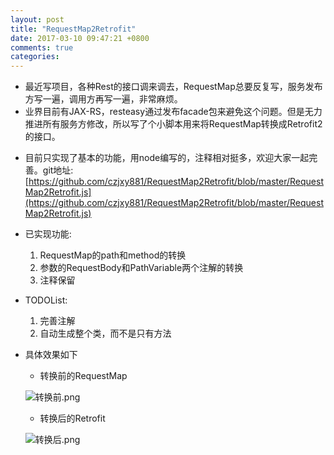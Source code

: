 ```yaml
---
layout: post
title: "RequestMap2Retrofit"
date: 2017-03-10 09:47:21 +0800
comments: true
categories: 
---
```

+ 最近写项目，各种Rest的接口调来调去，RequestMap总要反复写，服务发布方写一遍，调用方再写一遍，非常麻烦。
+ 业界目前有JAX-RS，resteasy通过发布facade包来避免这个问题。但是无力推进所有服务方修改，所以写了个小脚本用来将RequestMap转换成Retrofit2的接口。
<!-- more -->
+ 目前只实现了基本的功能，用node编写的，注释相对挺多，欢迎大家一起完善。git地址: [https://github.com/czjxy881/RequestMap2Retrofit/blob/master/RequestMap2Retrofit.js](https://github.com/czjxy881/RequestMap2Retrofit/blob/master/RequestMap2Retrofit.js)
+ 已实现功能:
  1. RequestMap的path和method的转换
  2. 参数的RequestBody和PathVariable两个注解的转换
  3. 注释保留
+ TODOList:
  1. 完善注解
  2. 自动生成整个类，而不是只有方法

+ 具体效果如下
  + 转换前的RequestMap

  ![转换前.png](https://zos.alipayobjects.com/rmsportal/lCrLbBWsznsIUcumKprT.png)
  + 转换后的Retrofit
  
  ![转换后.png](https://zos.alipayobjects.com/rmsportal/GnlEipyvAWBYtRlsOvOY.png)